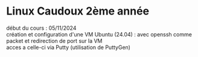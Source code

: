 # Linux Caudoux 2ème année  

début du cours : 05/11/2024  
création et configuration d'une VM Ubuntu (24.04) : avec openssh comme packet et redirection de port sur la VM  
acces a celle-ci via Putty (utilisation de PuttyGen)  
